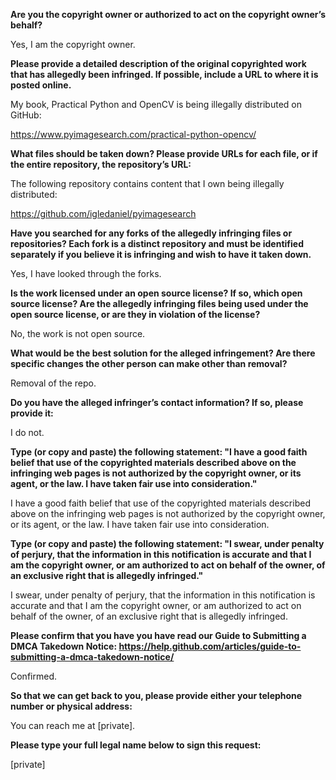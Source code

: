 **Are you the copyright owner or authorized to act on the copyright owner’s behalf?**  

Yes, I am the copyright owner.

**Please provide a detailed description of the original copyrighted work that has allegedly been infringed. If possible, include a URL to where it is posted online.**  

My book, Practical Python and OpenCV is being illegally distributed on GitHub:

https://www.pyimagesearch.com/practical-python-opencv/

**What files should be taken down? Please provide URLs for each file, or if the entire repository, the repository’s URL:**  

The following repository contains content that I own being illegally distributed:

https://github.com/igledaniel/pyimagesearch

**Have you searched for any forks of the allegedly infringing files or repositories? Each fork is a distinct repository and must be identified separately if you believe it is infringing and wish to have it taken down.**  

Yes, I have looked through the forks.

**Is the work licensed under an open source license? If so, which open source license? Are the allegedly infringing files being used under the open source license, or are they in violation of the license?**  

No, the work is not open source.

**What would be the best solution for the alleged infringement? Are there specific changes the other person can make other than removal?**  

Removal of the repo.

**Do you have the alleged infringer’s contact information? If so, please provide it:**  

I do not.

**Type (or copy and paste) the following statement: "I have a good faith belief that use of the copyrighted materials described above on the infringing web pages is not authorized by the copyright owner, or its agent, or the law. I have taken fair use into consideration."**  

I have a good faith belief that use of the copyrighted materials described above on the infringing web pages is not authorized by the copyright owner, or its agent, or the law. I have taken fair use into consideration.

**Type (or copy and paste) the following statement: "I swear, under penalty of perjury, that the information in this notification is accurate and that I am the copyright owner, or am authorized to act on behalf of the owner, of an exclusive right that is allegedly infringed."**  

I swear, under penalty of perjury, that the information in this notification is accurate and that I am the copyright owner, or am authorized to act on behalf of the owner, of an exclusive right that is allegedly infringed.

**Please confirm that you have you have read our Guide to Submitting a DMCA Takedown Notice: https://help.github.com/articles/guide-to-submitting-a-dmca-takedown-notice/**  

Confirmed.

**So that we can get back to you, please provide either your telephone number or physical address:**  

You can reach me at [private].  

**Please type your full legal name below to sign this request:**  

[private]
